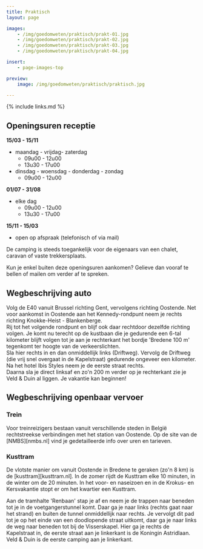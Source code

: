 ```yaml
---
title: Praktisch
layout: page

images:
    - /img/goedomweten/praktisch/prakt-01.jpg
    - /img/goedomweten/praktisch/prakt-02.jpg
    - /img/goedomweten/praktisch/prakt-03.jpg
    - /img/goedomweten/praktisch/prakt-04.jpg

insert:
    - page-images-top

preview:
    image: /img/goedomweten/praktisch/praktisch.jpg

---
```


{% include links.md %}

## Openingsuren receptie


<B>15/03 - 15/11</B>
- maandag - vrijdag- zaterdag
    - 09u00 - 12u00
    - 13u30 - 17u00
- dinsdag - woensdag - donderdag - zondag
    - 09u00 - 12u00

<B>01/07 - 31/08</B>
- elke dag
    - 09u00 - 12u00
    - 13u30 - 17u00

<B>15/11 - 15/03</B>
- open op afspraak (telefonisch of via mail)


De camping is steeds toegankelijk voor de eigenaars van een chalet,
caravan of vaste trekkersplaats.

Kun je enkel buiten deze openingsuren aankomen? Gelieve dan vooraf te bellen of mailen om verder af te spreken.



## Wegbeschrijving auto

Volg de E40 vanuit Brussel richting Gent, vervolgens richting Oostende. Net voor aankomst in Oostende aan het Kennedy-rondpunt neem je rechts richting Knokke-Heist - Blankenberge.<br>
Rij tot het volgende rondpunt en blijf ook daar rechtdoor dezelfde richting volgen. Je komt nu terecht op de kustbaan die je gedurende een 6-tal kilometer blijft volgen tot je aan je rechterkant het bordje 'Bredene 100 m' tegenkomt ter hoogte van de verkeerslichten.<br>
Sla hier rechts in en dan onmiddellijk links (Driftweg). Vervolg de Driftweg (die vrij snel overgaat in de Kapelstraat) gedurende ongeveer een kilometer. Na het hotel Ibis Styles neem je de eerste straat rechts.<br>
Daarna sla je direct linksaf en zo'n 200 m verder op je rechterkant zie je Veld & Duin al liggen. Je vakantie kan beginnen!

## Wegbeschrijving openbaar vervoer


### Trein

Voor treinreizigers bestaan vanuit verschillende steden in België rechtstreekse verbindingen met het station van Oostende. Op de site van de [NMBS][nmbs.nl] vind je gedetailleerde info over uren en tarieven.

### Kusttram

De vlotste manier om vanuit Oostende in Bredene te geraken (zo'n 8 km) is de [kusttram][kusttram.nl]. In de zomer rijdt de Kusttram elke 10 minuten, in de winter om de 20 minuten. In het voor- en naseizoen en in de Krokus- en Kersvakantie stopt er om het kwartier een Kusttram.<br>

Aan de tramhalte 'Renbaan' stap je af en neem je de trappen naar beneden tot je in de voetgangerstunnel komt. Daar ga je naar links (rechts gaat naar het strand) en buiten de tunnel onmiddellijk naar rechts. Je vervolgt dit pad tot je op het einde van een doodlopende straat uitkomt, daar ga je naar links de weg naar beneden tot bij de Visserskapel. Hier ga je rechts de Kapelstraat in, de eerste straat aan je linkerkant is de Koningin Astridlaan. Veld & Duin is de eerste camping aan je linkerkant.
